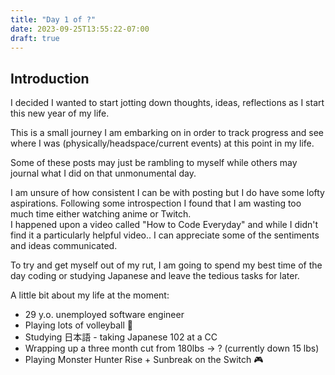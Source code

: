 ```yaml
---
title: "Day 1 of ?"
date: 2023-09-25T13:55:22-07:00
draft: true
---
```


## Introduction

I decided I wanted to start jotting down thoughts, ideas, reflections as I start this new year of my life.

This is a small journey I am embarking on in order to track progress and see where I was (physically/headspace/current events) at this point in my life.

Some of these posts may just be rambling to myself while others may journal what I did on that unmonumental day. 

I am unsure of how consistent I can be with posting but I do have some lofty aspirations. Following some introspection I found that I am wasting too much time either watching anime or Twitch.\
I happened upon a video called "How to Code Everyday" and while I didn't find it a particularly helpful video.. I can appreciate some of the sentiments and ideas communicated.

To try and get myself out of my rut, I am going to spend my best time of the day coding or studying Japanese and leave the tedious tasks for later.

A little bit about my life at the moment:
* 29 y.o. unemployed software engineer
* Playing lots of volleyball 🏐
* Studying 日本語 - taking Japanese 102 at a CC
* Wrapping up a three month cut from 180lbs -> ? (currently down 15 lbs)
* Playing Monster Hunter Rise + Sunbreak on the Switch 🎮
